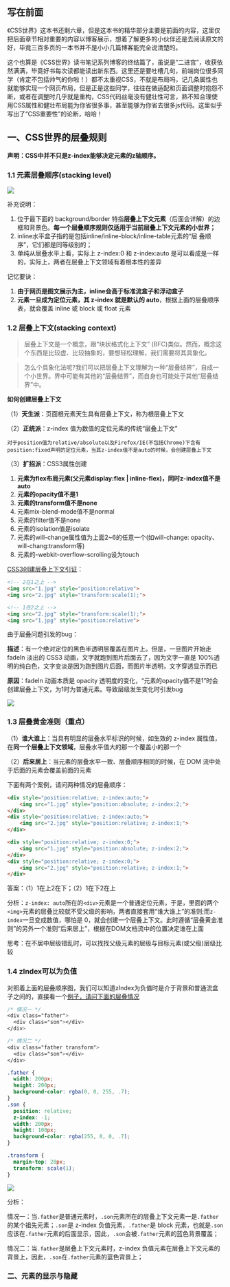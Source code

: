 ## 写在前面

《CSS世界》这本书还剩六章，但是这本书的精华部分主要是前面的内容，这里仅把后面章节相对重要的内容以博客展示，想着了解更多的小伙伴还是去阅读原文的好，毕竟三百多页的一本书并不是小小几篇博客能完全说清楚的。

这个也算是《CSS世界》读书笔记系列博客的终结篇了，虽说是“二进宫”，收获依然满满，毕竟好书每次读都能读出新东西。这里还是要吐槽几句，前端岗位很多同学（肯定不包括帅气的你啦！）都不太重视CSS，不就是布局吗，记几条属性也就能够实现一个网页布局，但是正是这些同学，往往在做适配和页面调整时抱怨不断，或者在调整时几乎就是重构，CSS代码丝毫没有健壮性可言，熟不知合理使用CSS属性和健壮布局能为你省很多事，甚至能够为你省去很多js代码。这里似乎写出了“CSS重要性”的论断，哈哈！

## 一、CSS世界的层叠规则

**声明：CSS中并不只是z-index能够决定元素的z轴顺序。**

### 1.1 元素层叠顺序(stacking level)

![](/css/assets/stacking_level.jpg)

补充说明：  
1. 位于最下面的 background/border 特指**层叠上下文元素**（后面会详解）的边框和背景色。**每一个层叠顺序规则仅适用于当前层叠上下文元素的小世界；**  
2. inline水平盒子指的是包括inline/inline-block/inline-table元素的“层 叠顺序”，它们都是同等级别的；  
3. 单纯从层叠水平上看，实际上 z-index:0 和 z-index:auto 是可以看成是一样的，实际上，两者在层叠上下文领域有着根本性的差异

记忆要诀：
1. **由于网页是图文展示为主，inline会高于标准流盒子和浮动盒子**
2. **元素一旦成为定位元素，其 z-index 就是默认的 auto**，根据上面的层叠顺序表，就会覆盖 inline 或 block 或 float 元素

### 1.2 层叠上下文(stacking context)

> 层叠上下文是一个概念，跟“块状格式化上下文” (BFC)类似。然而，概念这个东西是比较虚、比较抽象的，要想轻松理解，我们需要将其具象化。

> 怎么个具象化法呢?我们可以把层叠上下文理解为一种“层叠结界”，自成一个小世界。界中可能有其他的“层叠结界”，而自身也可能处于其他“层叠结界”中。

**如何创建层叠上下文**

（1）**天生派**：页面根元素天生具有层叠上下文，称为根层叠上下文

（2）**正统派**：z-index 值为数值的定位元素的传统“层叠上下文”

`对于position值为relative/absolute以及Firefox/IE(不包括Chrome)下含有position:fixed声明的定位元素，当其z-index值不是auto的时候，会创建层叠上下文`

（3）**扩招派**：CSS3属性创建

1. **元素为flex布局元素(父元素display:flex | inline-flex\)，同时z-index值不是auto**
2. **元素的opacity值不是1**
3. **元素的transform值不是none**
4. 元素mix-blend-mode值不是normal
5. 元素的filter值不是none
6. 元素的isolation值是isolate
7. 元素的will-change属性值为上面2~6的任意一个(如will-change: opacity、will-chang:transform等)
8. 元素的-webkit-overflow-scrolling设为touch

[CSS3创建层叠上下文引证](https://codepen.io/lxyc/pen/xJmjOV)：
```html
<!-- 2在1之上 -->
<img src="1.jpg" style="position:relative">
<img src="2.jpg" style="transform:scale(1);">

<!-- 1在2之上 -->
<img src="2.jpg" style="transform:scale(1);">
<img src="1.jpg" style="position:relative">
```

由于层叠问题引发的bug：

**描述**：有一个绝对定位的黑色半透明层覆盖在图片上。但是，一旦图片开始走 fadeIn 淡出的 CSS3 动画，文字就跑到图片后面去了，因为文字一直是 100%透明的纯白色，文字变淡是因为跑到图片后面，而图片半透明，文字穿透显示而已

**原因**：fadeIn 动画本质是 opacity 透明度的变化，“元素的opacity值不是1”时会创建层叠上下文，为1时为普通元素。导致层级发生变化时引发bug

![](/css/assets/stacking_fadeIn.gif)

### 1.3 层叠黄金准则（重点）

（1）**谁大谁上**：当具有明显的层叠水平标识的时候，如生效的 z-index 属性值，在**同一个层叠上下文领域**，层叠水平值大的那一个覆盖小的那一个

（2）**后来居上**：当元素的层叠水平一致、层叠顺序相同的时候，在 DOM 流中处于后面的元素会覆盖前面的元素

下面有两个案例，请问两种情况的层叠顺序：
```html
<div style="position:relative; z-index:auto;">
    <img src="1.jpg" style="position:absolute; z-index:2;">  
</div>
<div style="position:relative; z-index:auto;">
    <img src="2.jpg" style="position:relative; z-index:1;">  
</div>
```

```html
<div style="position:relative; z-index:0;">
    <img src="1.jpg" style="position:absolute; z-index:2;">  
</div>
<div style="position:relative; z-index:0;">
    <img src="2.jpg" style="position:relative; z-index:1;">  
</div>
```

答案：（1）1在上2在下；（2）1在下2在上

分析：`z-index: auto`所在的`<div>`元素是一个普通定位元素，于是，里面的两个`<img>`元素的层叠比较就不受父级的影响，两者直接套用“谁大谁上”的准则;而`z-index`一旦变成数值，哪怕是 0，就会创建一个层叠上下文。此时遵循“层叠黄金准则”的另外一个准则“后来居上”，根据在DOM文档流中的位置决定谁在上面

思考：在不居中层级错乱时，可以找找父级元素的层级与目标元素(或父级)层级比较

### 1.4 zIndex可以为负值

对照着上面的层叠顺序图，我们可以知道zIndex为负值时是介于背景和普通流盒子之间的，直接看一个[例子，请问下面的层叠情况](https://codepen.io/lxyc/pen/YjdLYE)

```css
/* 情况一 */
<div class="father">
  <div class="son"></div>
</div>

/* 情况二 */
<div class="father transform">
  <div class="son"></div>
</div>

.father {
  width: 200px;
  height: 200px;
  background-color: rgba(0, 0, 255, .7);
}
.son {
  position: relative;
  z-index: -1;
  width: 200px;
  height: 100px;
  background-color: rgba(255, 0, 0, .7);
}

.transform {
  margin-top: 20px;
  transform: scale(1);
}
```

![](/css/assets/stacking_zIndex.jpg)

分析：

情况一：当`.father`是普通元素时，`.son`元素所在的层叠上下文元素一是`.father`的某个祖先元素；`.son`是 z-index 负值元素，`.father`是 block 元素，也就是`.son`应该在`.father`元素的后面显示，因此，`.son`会被`.father`元素的蓝色背景覆盖；

情况二：当`.father`是层叠上下文元素时，z-index 负值元素在层叠上下文元素的背景上，因此，`.son`在`.father`元素的蓝色背景上；

### 二、元素的显示与隐藏

